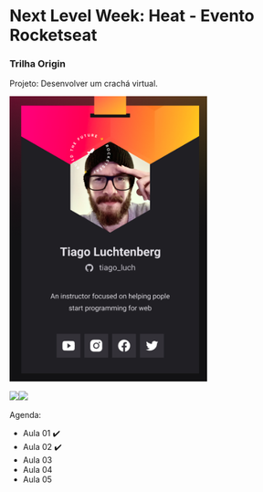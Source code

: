 # Next Level Week: Heat - Evento Rocketseat 
### Trilha Origin 
Projeto: Desenvolver um crachá virtual.
 
 
<img src="https://github.com/BrunoSobralDEV/NLW-Origin/blob/main/images/figma_projeto.png" height="500px">

<img src="https://efficient-sloth-d85.notion.site/image/https%3A%2F%2Fs3-us-west-2.amazonaws.com%2Fsecure.notion-static.com%2F3353b132-1b29-49c0-b49d-23b77bd6b5c7%2Fnlwheat.png?table=block&id=daaa092e-1eeb-42ff-9291-51d2807c8231&spaceId=08f749ff-d06d-49a8-a488-9846e081b224&width=250&userId=&cache=v2" height="100px"><img src="https://efficient-sloth-d85.notion.site/image/https%3A%2F%2Fs3-us-west-2.amazonaws.com%2Fsecure.notion-static.com%2Fe151ec77-4f74-4034-a260-93d6c045b429%2Fasdf.png?table=block&id=00a89e06-c0b7-412b-b6da-f435243df92d&spaceId=08f749ff-d06d-49a8-a488-9846e081b224&width=250&userId=&cache=v2" height="100px">

Agenda:
<ul>
  <li>Aula 01 ✔️</li>
  <li>Aula 02 ✔️</li>
  <li>Aula 03</li>
  <li>Aula 04</li>
  <li>Aula 05</li>
</ul>
